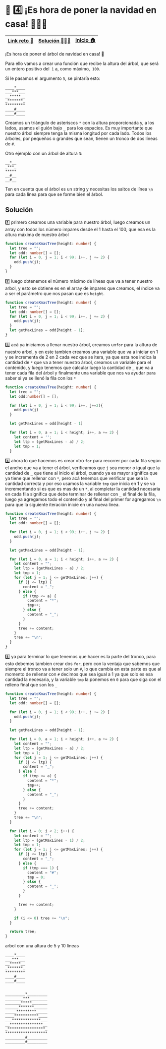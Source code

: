 # 🎯 4️⃣ ️¡Es hora de poner la navidad en casa! 🎄🎄🎄

| [Link reto 🔗](https://2021.adventjs.dev/challenges/04) | [Solución 👨🏻‍💻](#solución) | [Inicio 🏠](../README.md) |
| ------------------------------------------------------- | ------------------------ | ------------------------- |

¡Es hora de poner el árbol de navidad en casa! 🎄

Para ello vamos a crear una función que recibe la altura del árbol, que será un entero positivo del` 1` a, como máximo,` 100`.

Si le pasamos el argumento `5`, se pintaría esto:

```
____*____
___***___
__*****__
_*******_
*********
____#____
____#____
```

Creamos un triángulo de asteriscos `*` con la altura proporcionada y, a los lados, usamos el guión bajo `_` para los espacios. Es muy importante que nuestro árbol siempre tenga la misma longitud por cada lado.
Todos los árboles, por pequeños o grandes que sean, tienen un tronco de dos líneas de `#`.

Otro ejemplo con un árbol de altura `3`:

```
__*__
_***_
*****
__#__
__#__
```

Ten en cuenta que el árbol es un string y necesitas los saltos de línea `\n` para cada línea para que se forme bien el árbol.

## Solución

1️⃣ primero creamos una variable para nuestro árbol, luego creamos un array con todos los número impares desde el 1 hasta el 100, que esa es la altura máxima de nuestro árbol

```ts
function createXmasTree(height: number) {
  let tree = "";
  let odd: number[] = [];
  for (let i = 0, j = 1; i < 99; i++, j += 2) {
    odd.push(j);
  }
}
```

2️⃣ luego obtenemos el número máximo de líneas que va a tener nuestro arbol, y esto se obtiene es en el array de impares que creamos, el índice va a ser el parámetro que nos pasan que es `height`.

```ts
function createXmasTree(height: number) {
  let tree = "";
  let odd: number[] = [];
  for (let i = 0, j = 1; i < 99; i++, j += 2) {
    odd.push(j);
  }
  let getMaxLines = odd[height - 1];
}
```

3️⃣ acá ya iniciamos a llenar nuestro árbol, creamos un`for` para la altura de nuestro arbol, y en este tambien creamos una variable que va a iniciar en 1 y se incrementa de 2 en 2 cada vez que se itera, ya que esta nos indica la cantidad de `*` que va a tener nuestro árbol, creamos un variable para el contenido, y luego tenemos que calcular luego la cantidad de `_` que va a tener cada fila del árbol
y finalmente una variable que nos va ayudar para saber si ya se llenó la fila con los `*`

```ts
function createXmasTree(height: number) {
  let tree = "";
  let odd:number[] = [];

  for (let i = 0, j = 1; i < 99; i++, j+=2){
    odd.push(j)
  }

  let getMaxLines = odd[height - 1]

  for (let i = 0, a = 1; i < height; i++, a += 2) {
    let content = '';
    let ltp = (getMaxLines - a) / 2;
    let tmp = 1;
  }
```

4️⃣ ahora lo que hacemos es crear otro `for` para recorrer por cada fila según el ancho que va a tener el árbol, verificamos que `j` sea menor o igual que la cantidad de `_` que tiene al inicio el árbol, cuando ya es mayor significa que ya tiene que rellenar con `*`, pero acá tenemos que verificar que sea la cantidad correcta y por eso usamos la variable `tmp` que inicia en 1 y se va incrementando si es que es mas de un `*`, al completar la cantidad necesaria en cada fila significa que debe terminar de rellenar con `_` el final de la fila, luego ya agregamos todo el contenido y al final del primer for agregamos `\n` para que la siguiente iteración inicie en una nueva línea.

```ts
function createXmasTree(height: number) {
  let tree = "";
  let odd: number[] = [];

  for (let i = 0, j = 1; i < 99; i++, j += 2) {
    odd.push(j);
  }

  let getMaxLines = odd[height - 1];

  for (let i = 0, a = 1; i < height; i++, a += 2) {
    let content = "";
    let ltp = (getMaxLines - a) / 2;
    let tmp = 1;
    for (let j = 1; j <= getMaxLines; j++) {
      if (j <= ltp) {
        content = "_";
      } else {
        if (tmp <= a) {
          content = "*";
          tmp++;
        } else {
          content = "_";
        }
      }
      tree += content;
    }
    tree += "\n";
  }
}
```

5️⃣ ya para terminar lo que tenemos que hacer es la parte del tronco, para esto debemos tambien crear dos `for`, pero con la ventaja que sabemos que siempre el tronco va a tener solo un `#`, lo que cambia en esta parte es que al momento de rellenar con `#` decimos que sea igual a 1 ya que solo es esa cantidad la necesaria, y la variable `tmp` la ponemos en `0` para que siga con el relleno final que son los `_`

```ts
function createXmasTree(height: number) {
  let tree = "";
  let odd: number[] = [];

  for (let i = 0, j = 1; i < 99; i++, j += 2) {
    odd.push(j);
  }

  let getMaxLines = odd[height - 1];

  for (let i = 0, a = 1; i < height; i++, a += 2) {
    let content = "";
    let ltp = (getMaxLines - a) / 2;
    let tmp = 1;
    for (let j = 1; j <= getMaxLines; j++) {
      if (j <= ltp) {
        content = "_";
      } else {
        if (tmp <= a) {
          content = "*";
          tmp++;
        } else {
          content = "_";
        }
      }
      tree += content;
    }
    tree += "\n";
  }

  for (let i = 0; i < 2; i++) {
    let content = "";
    let ltp = (getMaxLines - 1) / 2;
    let tmp = 1;
    for (let j = 1; j <= getMaxLines; j++) {
      if (j <= ltp) {
        content = "_";
      } else {
        if (tmp === 1) {
          content = "#";
          tmp = 0;
        } else {
          content = "_";
        }
      }

      tree += content;
    }

    if (i <= 0) tree += "\n";
  }

  return tree;
}
```

arbol con una altura de 5 y 10 líneas

```
____*____
___***___
__*****__
_*******_
*********
____#____
____#____


_________*_________
________***________
_______*****_______
______*******______
_____*********_____
____***********____
___*************___
__***************__
_*****************_
*******************
_________#_________
_________#_________

```

